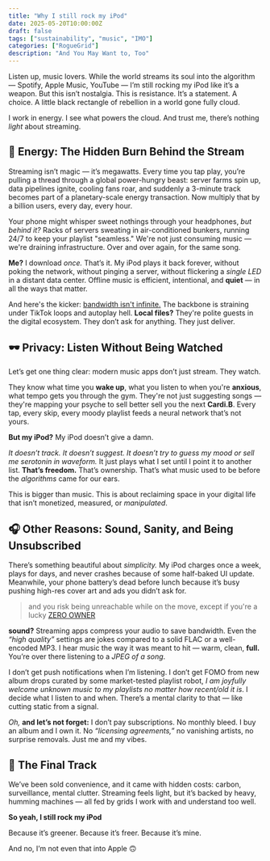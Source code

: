 ```yaml
---
title: "Why I still rock my iPod"
date: 2025-05-20T10:00:00Z
draft: false
tags: ["sustainability", "music", "IMO"]
categories: ["RogueGrid"]
description: "And You May Want to, Too"
---
```

Listen up, music lovers. While the world streams its soul into the algorithm — Spotify, Apple Music, YouTube — I’m still rocking my iPod like it’s a weapon. But this isn’t nostalgia. This is resistance. It’s a statement. A choice. A little black rectangle of rebellion in a world gone fully cloud.

I work in energy. I see what powers the cloud. And trust me, there’s nothing _light_ about streaming.

## 🔋 Energy: The Hidden Burn Behind the Stream 
Streaming isn’t magic — it’s megawatts. Every time you tap play, you’re pulling a thread through a global power-hungry beast: server farms spin up, data pipelines ignite, cooling fans roar, and suddenly a 3-minute track becomes part of a planetary-scale energy transaction. Now multiply that by a billion users, every day, every hour.

Your phone might whisper sweet nothings through your headphones, _but behind it?_ Racks of servers sweating in air-conditioned bunkers, running 24/7 to keep your playlist "seamless." We're not just consuming music — we're draining infrastructure. Over and over again, for the same song.

**Me?** I download _once._ That’s it. My iPod plays it back forever, without poking the network, without pinging a server, without flickering a *single LED* in a distant data center. Offline music is efficient, intentional, and **quiet** — in all the ways that matter.

And here's the kicker: <u>bandwidth isn't infinite.</u> The backbone is straining under TikTok loops and autoplay hell. **Local files?** They're polite guests in the digital ecosystem. They don’t ask for anything. They just deliver.

## 🕶️ Privacy: Listen Without Being Watched 
Let’s get one thing clear: modern music apps don’t just stream. They watch.

They know what time you **wake up**, what you listen to when you're **anxious**, what tempo gets you through the gym. They're not just suggesting songs — they're mapping your psyche to sell better sell you the next **Cardi.B**. Every tap, every skip, every moody playlist feeds a neural network that’s not yours.

**But my iPod?** My iPod doesn’t give a damn.

*It doesn’t track. It doesn’t suggest. It doesn’t try to guess my mood or sell me serotonin in waveform.* It just plays what I set until I point it to another list. **That’s freedom.** That’s ownership. That’s what music used to be before the *algorithms* came for our ears.

This is bigger than music. This is about reclaiming space in your digital life that isn’t monetized, measured, or *manipulated*.

## 🎧 Other Reasons: Sound, Sanity, and Being Unsubscribed
There’s something beautiful about _simplicity._ My iPod charges once a week, plays for days, and never crashes because of some half-baked UI update. Meanwhile, your phone battery’s dead before lunch because it’s busy pushing high-res cover art and ads you didn’t ask for.
> and you risk being unreachable while on the move, except if you're a lucky [ZERO OWNER](https://nomorezero.com)

**sound?** Streaming apps compress your audio to save bandwidth. Even the _“high quality”_ settings are jokes compared to a solid FLAC or a well-encoded MP3. I hear music the way it was meant to hit — warm, clean, **full.** You’re over there listening to a _JPEG of a song_.

I don’t get push notifications when I’m listening. I don’t get FOMO from new album drops curated by some market-tested playlist robot, _I am joyfully welcome unknown music to my playlists no matter how recent/old it is_. I decide what I listen to and when. There’s a mental clarity to that — like cutting static from a signal.

_Oh,_ **and let’s not forget:** I don’t pay subscriptions. No monthly bleed. I buy an album and I own it. No _“licensing agreements,”_ no vanishing artists, no surprise removals. Just me and my vibes.

## 🎤 The Final Track 
We’ve been sold convenience, and it came with hidden costs: carbon, surveillance, mental clutter. Streaming feels light, but it’s backed by heavy, humming machines — all fed by grids I work with and understand too well.

**So yeah, I still rock my iPod**

Because it’s greener. Because it’s freer. Because it’s mine.

And no, I’m not even that into Apple 🙃
